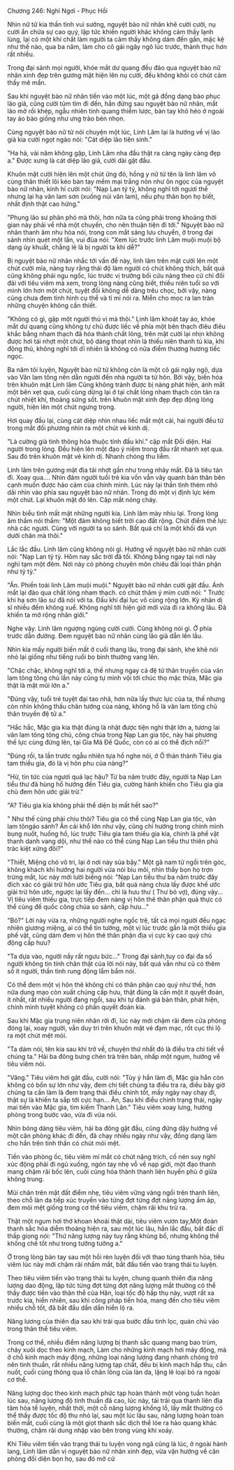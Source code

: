 




Chương 246: Nghỉ Ngơi - Phục Hồi


Nhìn nữ tử kia thần tình vui sướng, nguyệt bào nữ nhân khẽ cười cười, nụ cười ẩn chứa sự cao quý, lập tức khiến người khác không cảm thấy lạnh lùng, lại có một khí chất làm người ta cảm thấy không dám đến gần, mặc kệ như thế nào, qua ba năm, làm cho cô gái ngây ngô lúc trước, thành thục hơn rất nhiều.

Trong đại sảnh mọi người, khóe mắt dư quang đều đảo qua nguyệt bào nữ nhân xinh đẹp trên gương mặt hiện lên nụ cười, đều không khỏi có chút cảm thấy mê mẩn.

Sau khi nguyệt bào nữ nhân tiến vào một lúc, một gã đồng dạng bào phục lão giả, cũng cười tủm tỉm đi đến, hắn đứng sau nguyệt bào nữ nhân, mắt lão mở rồi khép, ngẫu nhiên tinh quang thiểm lược, bàn tay khô héo ở ngoài tay áo bào giống như ưng trảo bén nhọn.

Cùng nguyệt bào nữ tử nói chuyện một lúc, Linh Lâm lại là hướng về vị lão giả kia cười ngọt ngào nói: "Cát diệp lão tiên sinh."

"Ha hả, vài năm không gặp, Linh Lâm nha đầu thật ra càng ngày càng đẹp a." Được xưng là cát diệp lão giả, cười dài gật đầu.

Khuôn mặt cười hiện lên một chút ửng đỏ, hồng y nữ tử tên là linh lâm vô cùng thân thiết lôi kéo bàn tay mềm mại trắng nõn như ôn ngọc của nguyệt bào nữ nhân, kinh hỉ cười nói: "Nạp Lan tỷ tỷ, không nghĩ tới ngươi thế nhưng lại hạ vân lam sơn (xuống núi vân lam), nếu phụ thân bọn họ biết, nhất định thật cao hứng."

"Phụng lão sư phân phó mà thôi, hơn nữa ta cũng phải trong khoảng thời gian này phải về nhà một chuyến, cho nên thuận tiện đi tới." Nguyệt bào nữ nhân thanh âm nhu hòa nói, trong con mắt sáng lưu chuyển, ở trong đại sảnh nhìn quét một lần, vui đùa nói: "Xem lúc trước linh Lâm muội muội bộ dạng ủy khuất, chẳng lẽ là bị người ta khi dễ?"

Bị nguyệt bào nữ nhân nhắc tới vấn đề này, linh lâm trên mặt cười lên một chút cười mỉa, nàng tuy rằng thái độ làm người có chút không thích, bất quá cũng không phải ngu ngốc, lúc trước vị trưởng bối cứu nàng theo cử chỉ đối đãi với tiêu viêm mà xem, trong lòng nàng cũng biết, thiếu niên tuổi so với mình lớn hơn một chút, tuyệt đối không dễ dàng trêu chọc, bởi vậy, nàng cũng chưa đem tình hình cụ thể và tỉ mỉ nói ra. Miễn cho mọc ra lan tràn những chuyện không cần thiết.

"Không có gì, gặp một người thú vị mà thôi." Linh lâm khoát tay áo, khóe mắt dư quang cũng không tự chủ được liếc về phía một bên thạch điêu điêu khắc bằng nham thạch đã hóa thành chất lỏng, trên mặt cười lại nhịn không được hơi tái nhợt một chút, bộ dáng thoạt nhìn là thiếu niên thanh tú kia, khi động thủ, không nghĩ tới dĩ nhiên là không có nửa điểm thương hương tiếc ngọc.

Ba năm tôi luyện, Nguyệt bào nữ tử không còn là một cô gái ngây ngô, dựa vào Vân lam tông nên dẫn người đến nhà người ta từ hôn. Bởi vậy, biến hóa trên khuôn mặt Linh lâm Cũng không tránh được bị nàng phát hiện, ánh mắt một bên xẹt qua, cuối cùng dừng lại ở tại chất lỏng nham thạch còn tản ra chút nhiệt khí, thoáng sửng sốt. trên khuôn mặt xinh đẹp đẹp động lòng người, hiện lên một chút ngưng trọng.

Hơi quay đầu lại, cùng cát diệp nhìn nhau liếc mắt một cái, hai người đều từ trong mắt đối phương nhìn ra một chút vẻ kinh dị.

"Là cường già tinh thông hỏa thuộc tính đấu khí." cặp mắt Đối diện. Hai người trong lòng. Đều hiện lên một đạo ý niệm trong đầu rất nhanh xẹt qua. Sau đó trên khuôn mặt vẻ kinh dị. Nhanh chóng thu liễm.

Linh lâm trên gương mặt địa tái nhợt gần như trong nháy mắt. Đã là tiêu tán đi. Xoay qua.... Nhìn đám người tuổi trẻ kia vốn vẫn vây quanh bản thân bên cạnh muốn được hảo cảm của chính mình. Lúc này lại thần tình thèm nhỏ dãi nhìn vào phía sau nguyệt bào nữ nhân. Trong đó một vị định lực kém một chút. Lại khuôn mặt đỏ lên. Cặp mắt nóng cháy.

Nhìn biểu tình mất mặt những người kia. Linh lâm mày nhíu lại. Trong lòng âm thầm nói thầm: "Một đám không biết trời cao đất rộng. Chút điểm thế lực nhà các ngươi. Cùng với người ta so sánh. Bất quá chỉ là một khối đá vụn dưới chân mà thôi."

Lắc lắc đầu. Linh lâm cũng không nói gì. Hướng về nguyệt bào nữ nhân cười nói: "Nạp Lan tỷ tỷ. Hôm nay sắc trời đã tối. Không bằng ngay tại nơi này nghỉ tạm một đêm. Nơi này có phòng chuyên môn chiêu đãi loại thân phận như tỷ tỷ."

"Ân. Phiền toái linh Lâm muội muội." Nguyệt bào nữ nhân cười gật đầu. Ánh mắt lại đảo qua chất lỏng nham thạch. có chút thâm ý mỉm cười nói: " Trước khi hạ sơn lão sư đã nói với ta. Đấu khí đại lục vô cùng rộng lớn. Kỳ nhân dị sĩ nhiều đếm không xuể. Không nghĩ tới hiện giờ mới vừa đi ra không lâu. Đã khiến ta mở rộng nhãn giới."

Nghe vậy. Linh lâm ngượng ngùng cười cười. Cũng không nói gì. Ở phía trước dẫn đường. Đem nguyệt bào nữ nhân cùng lão giả dẫn lên lầu.

Nhìn kia mấy người biến mất ở cuối thang lâu, trong đại sảnh, khe khẽ nói nhỏ lại giống như tiếng ruồi bọ bình thường vang lên.

"Chậc chậc, không nghĩ tới a, thế nhưng ngay cả đệ tử thân truyền của vân lam tông tông chủ lần này cũng tự mình vội tới chúc thọ mặc thừa, Mặc gia thật là mặt mũi lớn a."

"Đúng vậy, tuổi trẻ tuyệt đại tao nhã, hơn nữa lấy thực lực của ta, thế nhưng còn nhìn không thấu chân tướng của nàng, không hổ là vân lam tông chủ thân truyền đệ tử a."

"Hắc hắc, Mặc gia kia thật đúng là nhặt được tiện nghi thật lớn a, tương lai vân lam tông tông chủ, công chúa trong Nạp Lan gia tộc, này hai phương thế lực cùng đứng lên, tại Gia Mã Đế Quốc, còn có ai có thể địch nổi?"

"Đúng rồi, ta lần trước ngẫu nhiên tựa hồ nghe nói, ở Ô thản thành Tiêu gia tam thiếu gia, đó là vị hôn phu của nàng?"

"Hừ, tin tức của ngươi quá lạc hậu? Từ ba năm trước đây, người ta Nạp Lan tiểu thư đã hùng hổ hướng đến Tiêu gia, cường hành khiến cho Tiêu gia gia chủ đem hôn ước giải trừ."

"A? Tiêu gia kia không phải thể diện bị mất hết sao?"

" Như thế cũng phải chịu thôi? Tiêu gia có thể cùng Nạp Lan gia tộc, vân lam tôngáo sánh? Ăn cái khổ lớn như vậy, cũng chỉ hướng trong chính mình bụng nuốt, huống hồ, lúc trước Tiêu gia tam thiếu gia kia, chính là phế vật thanh danh vang dội, như thế nào có thể cùng Nạp Lan tiểu thư thiên phú trác kiệt xứng đôi?"

"Thiết, Miệng chó vô tri, lại ở nơi này sủa bậy." Một gã nam tử ngồi trên góc, không khách khí hướng hai người vừa nói bỉu môi, nhìn thấy bọn họ trợn trừng mắt, lúc này mới lười biếng nói: "Nạp Lan tiểu thư ba năm trước đây đích xác có giải trừ hôn ước Tiêu gia, bất quá nàng chưa lấy được khế ước giải trừ hôn ước, ngược lại lấy đến... chỉ là hưu thư ( Thư bỏ vợ), đúng vậy... Vị tiêu viêm thiếu gia, trực tiếp đem nàng vị hôn thê thân phận quả thực có thể cùng đế quốc công chúa so sánh, cấp hưu..."

"Bỏ?" Lời này vừa ra, những người nghe ngốc trệ, tất cả mọi người đều ngạc nhiên giương miệng, ai có thể tin tưởng, một vị lúc trước gần là một thiếu gia phế vật, cũng dám đem vị hôn thê thân phận địa vị cực kỳ cao quý chủ động cấp hưu?

"Ta dựa vào, người nầy rất ngưu bức..." Trong đại sảnh,tuy có đại đa số người không tin tính chân thật của lời nói này, bất quá vẫn như cũ có thêm số ít người, thần tình rung động lẩm bẩm nói.

Có thể đem một vị hôn thê không chỉ có thân phận cao quý như thế, hơn nữa dung mạo còn xuất chúng cấp hưu, thật đúng là cần một ít quyết đoán, ít nhất, rất nhiều người đang ngồi, sau khi tự đánh giá bản thân, phát hiện, chính mình tuyệt không có phân quyết đoán kia.

Sau khi Mặc gia trung niên nhân rời đi, lúc này mới chậm rãi đem cửa phòng đóng lại, xoay người, vẫn duy trì trên khuôn mặt vẻ đạm mạc, rốt cục thì lộ ra một chút mệt mỏi.

"Ta dám nói, tên kia sau khi trở về, chuyện thứ nhất đó là điều tra chi tiết về chúng ta." Hải ba đông bưng chén trà trên bàn, nhấp một ngụm, hướng về tiêu viêm nói.

"Vâng." Tiêu viêm hơi gật đầu, cười nói: "Tùy ý hắn làm đi, Mặc gia hắn còn không có bổn sự lớn như vậy, đem chi tiết chúng ta điều tra ra, điều bây giờ chúng ta cần làm là đem trạng thái điều chỉnh tốt, mấy ngày nay chạy đi, thật sự là khiến ta sắp tới cực hạn... Ân, Sau khi điều chỉnh trạng thái, ngày mai tiến vào Mặc gia, tìm kiếm Thanh Lân." Tiêu viêm xoay lưng, hướng phòng trong bước vào, vừa đi vừa nói.

Nhìn bóng dáng tiêu viêm, hải ba đông gật đầu, cũng đứng dậy hướng về một căn phòng khác đi đến, đã chạy nhiều ngày như vậy, đồng dạng làm cho hắn trên tinh thần có chút mỏi mệt.

Tiến vào phòng ốc, tiêu viêm mí mắt có chút nặng trịch, cố nén suy nghĩ xúc động phải đi ngủ xuống, ngón tay nhẹ vỗ về nạp giới, một đạo thanh mang chậm rãi bốc lên, cuối cùng hóa thành thanh liên huyền phù ở giữa không trung.

Mũi chân trên mặt đất điểm nhẹ, tiêu viêm vững vàng ngồi trên thanh liên, theo chỗ làn da tiếp xúc truyền vào từng đợt từng đợt năng lượng ấm áp, đem mỏi mệt giống trong cơ thể tiêu viêm, chậm rãi khu trừ ra.

Thật một ngum hơi thở khoan khoái thật dài, tiêu viêm vươn tay,Một đoàn thanh sắc hỏa diễm thoáng hiện ra, sau một lúc lâu, hắn lắc đầu, bất đắc dĩ thấp giọng nói: "Thứ năng lượng này tuy rằng khủng bố, nhưng không thể khống chế tốt như trong tưởng tưởng a."

Ở trong lòng bàn tay sau một hồi rèn luyện đối với thao túng thanh hỏa, tiêu viêm lúc này mới chậm rãi nhắm mắt, bắt đầu tiến vào trạng thái tu luyện.

Theo tiêu viêm tiến vào trạng thái tu luyện, chung quanh thiên địa năng lượng dao động, lập tức từng đợt từng đợt năng lượng mắt thường có thể thấy được tiến vào thân thể của Hăn, loại tốc độ hấp thụ này, vượt rất xa trước kia, hiển nhiên, sau khi công pháp tiến hóa, mang đến cho tiêu viêm nhiều chỗ tốt, đã bắt đầu dần dần hiển lộ ra.

Năng lương của thiên địa sau khi trải qua bước đầu tinh lọc, quán chú vào trong thân thể tiêu viêm.

Trong cơ thể, nhiều điểm năng lượng bị thanh sắc quang mang bao trùm, chảy xuôi dọc theo kinh mạch, Làm cho những kinh mạch hơi máy động, mà ở chỗ kinh mạch máy động, những loại năng lượng đang nhanh chóng trở nên tinh thuần, rất nhiều năng lượng tạp chất, đều bị kinh mạch hấp thu, cắn nuốt, cuối cùng thông qua lỗ chân lông của làn da, lặng lẽ loại bỏ ra ngoài cơ thể.

Năng lượng dọc theo kinh mạch phức tạp hoàn thành một vòng tuần hoàn lúc sau, năng lượng độ tinh thuần đã cao, lúc này, tái trải qua thanh liên địa tâm hỏa tế luyện, nhất thời, một cỗ năng lượng khổng lồ, lấy mắt thường có thể thấy được tốc độ thu nhỏ lại, sau một lúc lâu sau, năng lượng hoàn toàn biến mất, cuối cùng là một giọt thanh sắc dịch thể lóe ra hào quang khác thường, chậm rãi dung nhập vào bên trong vùng khí xoáy.

Khi Tiêu viêm tiến vào trạng thái tu luyện vong ngã cũng là lúc, ở ngoài hành lang, Linh lâm dẫn vị nguyệt bào nữ nhân xinh đẹp, vừa vặn hướng về căn phòng đối diện bọn họ, sau đó mở cử




